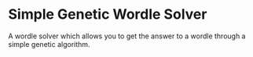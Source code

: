 # Simple Genetic Wordle Solver
A wordle solver which allows you to get the answer to a wordle through a simple genetic algorithm.
